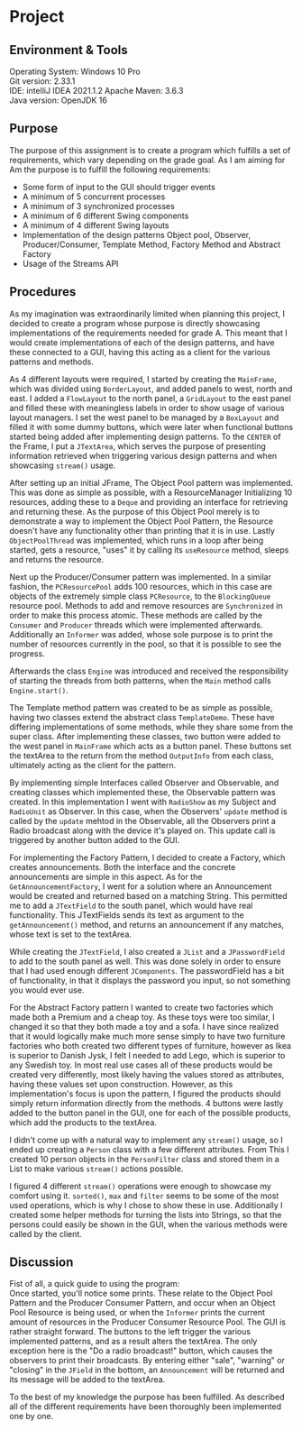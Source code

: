 # Project
## Environment & Tools
Operating System: Windows 10 Pro   
Git version: 2.33.1  
IDE: intelliJ IDEA 2021.1.2
Apache Maven: 3.6.3   
Java version: OpenJDK 16

## Purpose
The purpose of this assignment is to create a program which fulfills a set of requirements, which vary depending on the grade goal. As I am aiming for Am the purpose is to fulfill the following requirements: 
- Some form of input to the GUI should trigger events
- A minimum of 5 concurrent processes
- A minimum of 3 synchronized processes
- A minimum of 6 different Swing components
- A minimum of 4 different Swing layouts
- Implementation of the design patterns Object pool, Observer, Producer/Consumer, Template Method, Factory Method and Abstract Factory
- Usage of the Streams API

## Procedures
As my imagination was extraordinarily limited when planning this project, I decided to create a program whose purpose is directly showcasing implementations of the requirements needed for grade A. This meant that I would create implementations of each of the design patterns, and have these connected to a GUI, having this acting as a client for the various patterns and methods. 

As 4 different layouts were required, I started by creating the ``MainFrame``, which was divided using ``BorderLayout``, and added panels to west, north and east. I added a ``FlowLayout`` to the north panel, a ``GridLayout`` to the east panel and filled these with meaningless labels in order to show usage of various layout managers. I set the west panel to be managed by a ``BoxLayout`` and filled it with some dummy buttons, which were later when functional buttons started being added after implementing design patterns. To the ``CENTER`` of the Frame, I put a ``JTextArea``, which serves the purpose of presenting information retrieved when triggering various design patterns and when showcasing ``stream()`` usage.

After setting up an initial JFrame, The Object Pool pattern was implemented. This was done as simple as possible, with a ResourceManager Initializing 10 resources, adding these to a ``Deque`` and providing an interface for retrieving and returning these. As the purpose of this Object Pool merely is to demonstrate a way to implement the Object Pool Pattern, the Resource doesn't have any functionality other than printing that it is in use. Lastly ``ObjectPoolThread`` was implemented, which runs in a loop after being started, gets a resource, "uses" it by calling its ``useResource`` method, sleeps and returns the resource. 

Next up the Producer/Consumer pattern was implemented. In a similar fashion, the ``PCResourcePool`` adds 100 resources, which in this case are objects of the extremely simple class ``PCResource``, to the ``BlockingQueue`` resource pool. Methods to add and remove resources are ``Synchronized`` in order to make this process atomic. These methods are called by the ``Consumer`` and ``Producer`` threads which were implemented afterwards. Additionally an ``Informer`` was added, whose sole purpose is to print the number of resources currently in the pool, so that it is possible to see the progress. 

Afterwards the class ``Engine`` was introduced and received the responsibility of starting the threads from both patterns, when the ``Main`` method calls ``Engine.start()``.

The Template method pattern was created to be as simple as possible, having two classes extend the abstract class ``TemplateDemo``. These have differing implementations of some methods, while they share some from the super class. After implementing these classes, two button were added to the west panel in ``MainFrame`` which acts as a button panel. These buttons set the textArea to the return from the method ``OutputInfo`` from each class, ultimately acting as the client for the pattern.

By implementing simple Interfaces called Observer and Observable, and creating classes which implemented these, the Observable pattern was created. In this implementation I went with ``RadioShow`` as my Subject and ``RadioUnit`` as Observer. In this case, when the Observers' ``update`` method is called by the ``update`` mehtod in the Observable, all the Observers print a Radio broadcast along with the device it's played on. This update call is triggered by another button added to the GUI.

For implementing the Factory Pattern, I decided to create a Factory, which creates announcements. Both the interface and the concrete announcements are simple in this aspect. As for the ``GetAnnouncementFactory``, I went for a solution where an Announcement would be created and returned based on a matching String. This permitted me to add a ``JTextField`` to the south panel, which would have real functionality. This JTextFields sends its text as argument to the ``getAnnouncement()`` method, and returns an announcement if any matches, whose text is set to the textArea. 

While creating the ``JTextField``, I also created a ``JList`` and a ``JPasswordField`` to add to the south panel as well. This was done solely in order to ensure that I had used enough different ``JComponents``. The passwordField has a bit of functionality, in that it displays the password you input, so not something you would ever use.

For the Abstract Factory pattern I wanted to create two factories which made both a Premium and a cheap toy. As these toys were too similar, I changed it so that they both made a toy and a sofa. I have since realized that it would logically make much more sense simply to have two furniture factories who both created two different types of furniture, however as Ikea is superior to Danish Jysk, I felt I needed to add Lego, which is superior to any Swedish toy. In most real use cases all of these products would be created very differently, most likely having the values stored as attributes, having these values set upon construction. However, as this implementation's focus is upon the pattern, I figured the products should simply return information directly from the methods. 4 buttons were lastly added to the button panel in the GUI, one for each of the possible products, which add the products to the textArea.

I didn't come up with a natural way to implement any ``stream()`` usage, so I ended up creating a ``Person`` class with a few different attributes. From This I created 10 person objects in the ``PersonFilter`` class and stored them in a List to make various ``stream()`` actions possible. 

I figured 4 different ``stream()`` operations were enough to showcase my comfort using it. ``sorted()``, ``max`` and ``filter`` seems to be some of the most used operations, which is why I chose to show these in use. Additionally I created some helper methods for turning the lists into Strings, so that the persons could easily be shown in the GUI, when the various methods were called by the client.

## Discussion
Fist of all, a quick guide to using the program:  
Once started, you'll notice some prints. These relate to the Object Pool Pattern and the Producer Consumer Pattern, and occur when an Object Pool Resource is being used, or when the ``Informer`` prints the current amount of resources in the Producer Consumer Resource Pool. The GUI is rather straight forward. The buttons to the left trigger the various implemented patterns, and as a result alters the textArea. The only exception here is the "Do a radio broadcast!" button, which causes the observers to print their broadcasts. By entering either "sale", "warning" or "closing" in the ``JField`` in the bottom, an ``Announcement`` will be returned and its message will be added to the textArea.

To the best of my knowledge the purpose has been fulfilled. As described all of the different requirements have been thoroughly been implemented one by one. 